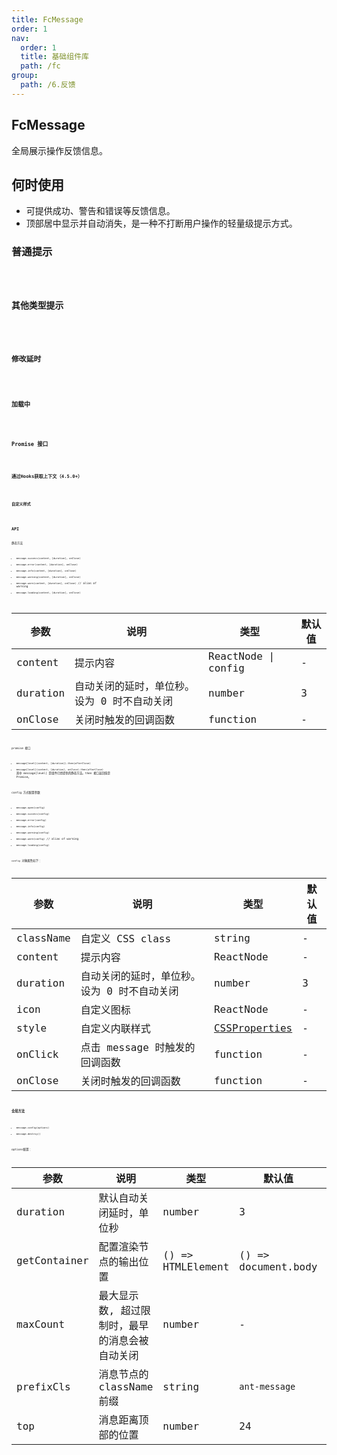 ```yaml
---
title: FcMessage
order: 1
nav:
  order: 1
  title: 基础组件库
  path: /fc
group:
  path: /6.反馈
---
```


## FcMessage 

全局展示操作反馈信息。

## 何时使用
- 可提供成功、警告和错误等反馈信息。
- 顶部居中显示并自动消失，是一种不打断用户操作的轻量级提示方式。

### 普通提示

<code src="./demo/base01.tsx" />

### 其他类型提示

<code src="./demo/base02.tsx" />

### 修改延时

<code src="./demo/base03.tsx" />

### 加载中

<code src="./demo/base04.tsx" />

### Promise 接口

<code src="./demo/base05.tsx" />

### 通过Hooks获取上下文（4.5.0+）

<code src="./demo/base06.tsx" />

### 自定义样式

<code src="./demo/base07.tsx" />

## API

静态方法

- `message.success(content, [duration], onClose)`
- `message.error(content, [duration], onClose)`
- `message.info(content, [duration], onClose)`
- `message.warning(content, [duration], onClose)`
- `message.warn(content, [duration], onClose)` // alias of warning
- `message.loading(content, [duration], onClose)`

| 参数 | 说明 | 类型 | 默认值 |
| --- | --- | --- | --- |
| content | 提示内容 | ReactNode \| config | - |
| duration | 自动关闭的延时，单位秒。设为 0 时不自动关闭 | number | 3 |
| onClose | 关闭时触发的回调函数 | function | - |

promise 接口

- `message[level](content, [duration]).then(afterClose)`
- `message[level](content, [duration], onClose).then(afterClose)`
其中 message[level] 是组件已经提供的静态方法。then 接口返回值是 Promise。

config 方式配置参数

- `message.open(config)`
- `message.success(config)`
- `message.error(config)`
- `message.info(config)`
- `message.warning(config)`
- `message.warn(config)` // alias of warning
- `message.loading(config)`

`config` 对象属性如下：

| 参数 | 说明 | 类型 | 默认值 |
| --- | --- | --- | --- |
| className | 自定义 CSS class | string | - |
| content | 提示内容 | ReactNode | - |
| duration | 自动关闭的延时，单位秒。设为 0 时不自动关闭 | number | 3 |
| icon | 自定义图标 | ReactNode | - |
| style | 自定义内联样式 | [CSSProperties](https://github.com/DefinitelyTyped/DefinitelyTyped/blob/e434515761b36830c3e58a970abf5186f005adac/types/react/index.d.ts#L794) | - |
| onClick | 点击 message 时触发的回调函数 | function | - |
| onClose | 关闭时触发的回调函数 | function | - |

### 全局方法

- `message.config(options)`
- `message.destroy()`

options配置：

| 参数 | 说明 | 类型 | 默认值 | 版本 |
| --- | --- | --- | --- | --- |
| duration | 默认自动关闭延时，单位秒 | number | 3 |  |
| getContainer | 配置渲染节点的输出位置 | () => HTMLElement | () => document.body |  |
| maxCount | 最大显示数, 超过限制时，最早的消息会被自动关闭 | number | - |  |
| prefixCls | 消息节点的 className 前缀 | string | `ant-message` | 4.5.0 |
| top | 消息距离顶部的位置 | number | 24 |  |